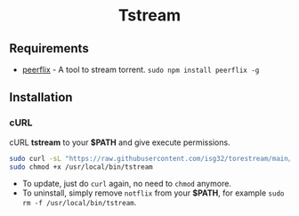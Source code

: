 <h1 align="center">Tstream</h1>

## Requirements

* [peerflix](https://github.com/mafintosh/peerflix) - A tool to stream torrent. `sudo npm install peerflix -g`

## Installation

### cURL
cURL **tstream** to your **$PATH** and give execute permissions.

```sh
sudo curl -sL "https://raw.githubusercontent.com/isg32/torestream/main/tstream" -o /usr/local/bin/tstream
sudo chmod +x /usr/local/bin/tstream
```
- To update, just do `curl` again, no need to `chmod` anymore.
- To uninstall, simply remove `notflix` from your **$PATH**, for example `sudo rm -f /usr/local/bin/tstream`.
